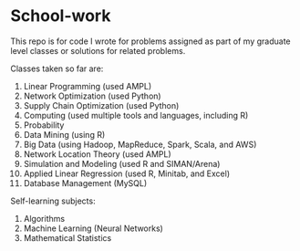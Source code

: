 # School-work
This repo is for code I wrote for problems assigned as part of my graduate level classes or solutions for related problems.

Classes taken so far are:
1. Linear Programming (used AMPL)
2. Network Optimization (used Python)
3. Supply Chain Optimization (used Python)
4. Computing (used multiple tools and languages, including R)
5. Probability
6. Data Mining (using R)
7. Big Data (using Hadoop, MapReduce, Spark, Scala, and AWS)
8. Network Location Theory (used AMPL)
9. Simulation and Modeling (used R and SIMAN/Arena)
10. Applied Linear Regression (used R, Minitab, and Excel)
11. Database Management (MySQL)


Self-learning subjects:
1. Algorithms
2. Machine Learning (Neural Networks)
4. Mathematical Statistics
